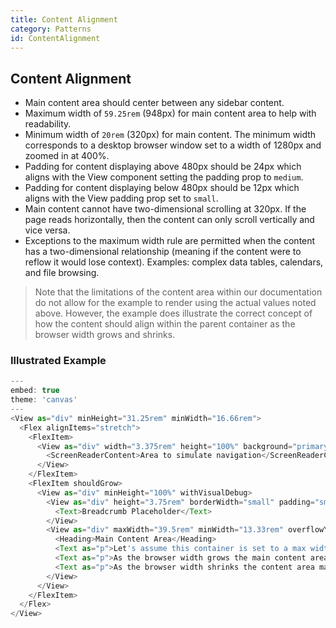 ```yaml
---
title: Content Alignment
category: Patterns
id: ContentAlignment
---
```


## Content Alignment

- Main content area should center between any sidebar content.
- Maximum width of `59.25rem` (948px) for main content area to help with readability.
- Minimum width of `20rem` (320px) for main content. The minimum width corresponds to a desktop browser window set to a width of 1280px and zoomed in at 400%.
- Padding for content displaying above 480px should be 24px which aligns with the View component setting the padding prop to `medium`.
- Padding for content displaying below 480px should be 12px which aligns with the View padding prop set to `small`.
- Main content cannot have two-dimensional scrolling at 320px. If the page reads horizontally, then the content can only scroll vertically and vice versa.
- Exceptions to the maximum width rule are permitted when the content has a two-dimensional relationship (meaning if the content were to reflow it would lose context). Examples: complex data tables, calendars, and file browsing.

> Note that the limitations of the content area within our documentation do not allow for the example to render using the actual values noted above. However, the example does illustrate the correct concept of how the content should align within the parent container as the browser width grows and shrinks.

### Illustrated Example

```javascript
---
embed: true
theme: 'canvas'
---
<View as="div" minHeight="31.25rem" minWidth="16.66rem">
  <Flex alignItems="stretch">
    <FlexItem>
      <View as="div" width="3.375rem" height="100%" background="primary-inverse">
        <ScreenReaderContent>Area to simulate navigation</ScreenReaderContent>
      </View>
    </FlexItem>
    <FlexItem shouldGrow>
      <View as="div" minHeight="100%" withVisualDebug>
        <View as="div" height="3.75rem" borderWidth="small" padding="small">
          <Text>Breadcrumb Placeholder</Text>
        </View>
        <View as="div" maxWidth="39.5rem" minWidth="13.33rem" overflowY="auto" padding="medium" margin="0 auto" borderWidth="medium" borderColor="danger">
          <Heading>Main Content Area</Heading>
          <Text as="p">Let's assume this container is set to a max width specified above.</Text>
          <Text as="p">As the browser width grows the main content area centers within the allowed space.</Text>
          <Text as="p">As the browser width shrinks the content area maintains the specified padding and doesn't collapse below the minimum width set.</Text>
        </View>
      </View>
    </FlexItem>
  </Flex>
</View>
```
